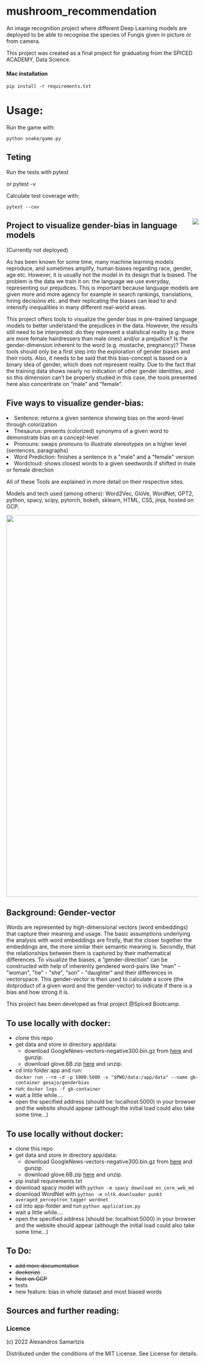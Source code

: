 # mushroom_recommendation
An image recognition project where different Deep Learning models are deployed to be able to recognise the species of Fungis given in picture or from camera.

This project was created as a final project for graduating from the SPICED ACADEMY, Data Science. 


#### Mac installation
    pip install -r requirements.txt


# Usage:

Run the game with:
    
    python snake/game.py 


## Teting
Run the tests with 
    pytest

or 
    pytest -v

Calculate test coverage with:

    pytest --cov


#####

<img style="float:right;" src="app/static/images/logo.png">

## Project to visualize gender-bias in language models  

(Currently not deployed)

As has been known for some time, many machine learning models reproduce, and
sometimes amplify, human biases regarding race, gender, age etc.
However, it is usually not the model in its design that is biased. The problem is
the data we train it on: the language we use everyday, representing our
prejudices.
This is important because language models  are given more and more agency for example in search rankings,
translations, hiring decisions etc. and their replicating the biases
can lead to and intensify inequalities in many different real-world areas.

This project offers tools to visualize the gender bias in pre-trained language
models to better understand the prejudices in the data. However, the results
still need to be interpreted: do they represent a statistical reality
(e.g. there are more female hairdressers than male ones) and/or a prejudice?
 Is the gender-dimension inherent to the word (e.g. mustache, pregnancy)?
These tools should only be a first step into the exploration of gender biases
and their roots.
Also, it needs to be said that this bias-concept is based on a binary idea of
gender, which does not represent reality. Due to the fact that the training
data shows nearly no indication of other gender identities, and so this
dimension can’t be properly studied in this case, the tools presented here
also concentrate on “male” and “female”.

## Five ways to visualize gender-bias:
  <li>Sentence: returns a given sentence showing bias on the word-level
    through colorization</li>
  <li>Thesaurus: presents (colorized) synonyms of a given word to
    demonstrate bias on a concept-level</li>
  <li>Pronouns: swaps pronouns to illustrate stereotypes on a higher
    level (sentences, paragraphs)</li>
  <li>Word Prediction: finishes a sentence in a "male" and a "female" version</li>
  <li>Wordcloud: shows closest words to a given seedwords if shifted in male or female direction</li>

All of these Tools are explained in more detail on their respective sites.

Models and tech used (among others):
Word2Vec, GloVe, WordNet, GPT2, python, spacy, scipy, pytorch, bokeh, sklearn, HTML, CSS, jinja, hosted on GCP.


<img src="overview.gif" width="1000"/>


## Background: Gender-vector
Words are represented by high-dimensional vectors (word embeddings) that
capture their meaning and usage. The basic assumptions underlying the analysis
with word embeddings are firstly, that the closer together the embeddings are, the
 more similar their semantic meaning is.  Secondly, that the relationships
 between them is captured by their mathematical differences.
To visualize the biases, a “gender-direction” can be constructed with help of
inherently gendered word-pairs like "man" - "woman", "he" - "she", "son" -
"daughter" and their differences in vectorspace.
This gender-vector is then used to calculate a score (the dotproduct of a given
word and the gender-vector) to indicate if there is a bias and how strong it is.


This project has been developed as final project @Spiced Bootcamp.

## To use locally with docker:
- clone this repo
- get data and store in directory app/data:
  - download GoogleNews-vectors-negative300.bin.gz from [here](https://drive.google.com/file/d/0B7XkCwpI5KDYNlNUTTlSS21pQmM/edit?usp=sharing) and gunzip.
  - download glove.6B.zip [here](http://nlp.stanford.edu/data/glove.6B.zip) and unzip.
-  cd into folder app and run:  
`docker run --rm -d -p 5000:5000 -v "$PWD/data:/app/data" --name gb-container gesajo/genderbias`
- run:
`docker logs -f gb-container`
- wait a little while....
- open the specified address (should be: localhost:5000) in your browser and the website should appear (although the initial load could also take some time...)

## To use locally without docker:
- clone this repo
- get data and store in directory app/data:
  - download GoogleNews-vectors-negative300.bin.gz from [here](https://drive.google.com/file/d/0B7XkCwpI5KDYNlNUTTlSS21pQmM/edit?usp=sharing) and gunzip.
  - download glove.6B.zip [here](http://nlp.stanford.edu/data/glove.6B.zip) and unzip.
- pip install requirements.txt
- download spacy model with `python -m spacy download en_core_web_md`
- download WordNet with `python -m nltk.downloader punkt averaged_perceptron_tagger wordnet`
- cd into app-folder and run `python application.py`
- wait a little while....
- open the specified address (should be: localhost:5000) in your browser and the website should appear (although the initial load could also take some time...)

## To Do:
-  ~~add more documentation~~
- ~~dockerize~~
- ~~host on GCP~~ 
- tests
- new feature: bias in whole dataset and most biased words


## Sources and further reading:

#####





### Licence

(c) 2022 Alexandros Samartzis

Distributed under the conditions of the MIT License. See License for details.